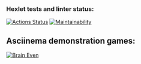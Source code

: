 ### Hexlet tests and linter status:
[![Actions Status](https://github.com/HaimOzer/frontend-project-44/actions/workflows/hexlet-check.yml/badge.svg)](https://github.com/HaimOzer/frontend-project-44/actions)
[![Maintainability](https://api.codeclimate.com/v1/badges/d8826f029a7aba439b5a/maintainability)](https://codeclimate.com/github/HaimOzer/frontend-project-44/maintainability)

## Asciinema demonstration games:

[![Brain Even](https://avatars.githubusercontent.com/u/6506055?v=4)](https://asciinema.org/a/cQ40iHZ0CHIqGCv4e8TAsnPB9)


